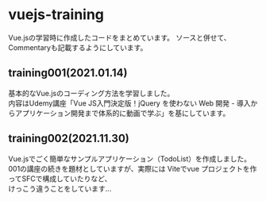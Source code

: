 # vuejs-training
Vue.jsの学習時に作成したコードをまとめています。
ソースと併せて、Commentaryも記載するようにしています。

## training001(2021.01.14)
基本的なVue.jsのコーディング方法を学習しました。  
内容はUdemy講座「Vue JS入門決定版！jQuery を使わない Web 開発 - 導入からアプリケーション開発まで体系的に動画で学ぶ」を基にしています。

## training002(2021.11.30)
Vue.jsでごく簡単なサンプルアプリケーション（TodoList）を作成しました。  
001の講座の続きを題材としていますが、実際には Viteでvue プロジェクトを作ってSFCで構成していたりなど、  
けっこう違うことをしています...

